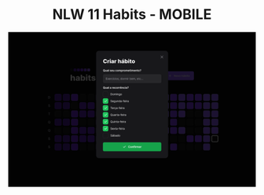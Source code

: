 
<div align="center" id="mobile">

<h1 align="center">NLW 11 Habits - MOBILE</h1>

<img src="../.github/images/web.png" alt="Nlw 11 Habits" />

</div>
